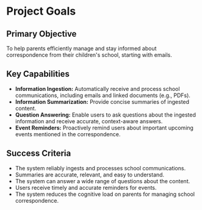 # Project Goals

## Primary Objective
To help parents efficiently manage and stay informed about correspondence from their children's school, starting with emails.

## Key Capabilities
- **Information Ingestion:** Automatically receive and process school communications, including emails and linked documents (e.g., PDFs).
- **Information Summarization:** Provide concise summaries of ingested content.
- **Question Answering:** Enable users to ask questions about the ingested information and receive accurate, context-aware answers.
- **Event Reminders:** Proactively remind users about important upcoming events mentioned in the correspondence.

## Success Criteria
- The system reliably ingests and processes school communications.
- Summaries are accurate, relevant, and easy to understand.
- The system can answer a wide range of questions about the content.
- Users receive timely and accurate reminders for events.
- The system reduces the cognitive load on parents for managing school correspondence.